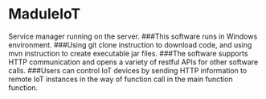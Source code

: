 # MaduleIoT
Service manager running on the server. 
###This software runs in Windows environment. 
###Using git clone instruction to download code, and using mvn instruction to create executable jar files.
###The software supports HTTP communication and opens a variety of restful APIs for other software calls.
###Users can control IoT devices by sending HTTP information to remote IoT instances in the way of function call in the main function function.
